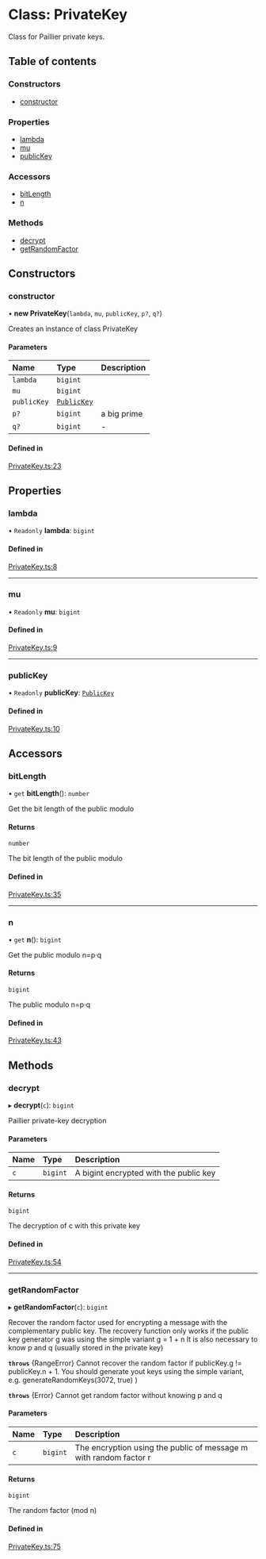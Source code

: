 # Class: PrivateKey

Class for Paillier private keys.

## Table of contents

### Constructors

- [constructor](PrivateKey.md#constructor)

### Properties

- [lambda](PrivateKey.md#lambda)
- [mu](PrivateKey.md#mu)
- [publicKey](PrivateKey.md#publickey)

### Accessors

- [bitLength](PrivateKey.md#bitlength)
- [n](PrivateKey.md#n)

### Methods

- [decrypt](PrivateKey.md#decrypt)
- [getRandomFactor](PrivateKey.md#getrandomfactor)

## Constructors

### constructor

• **new PrivateKey**(`lambda`, `mu`, `publicKey`, `p?`, `q?`)

Creates an instance of class PrivateKey

#### Parameters

| Name | Type | Description |
| :------ | :------ | :------ |
| `lambda` | `bigint` |  |
| `mu` | `bigint` |  |
| `publicKey` | [`PublicKey`](PublicKey.md) |  |
| `p?` | `bigint` | a big prime |
| `q?` | `bigint` | - |

#### Defined in

[PrivateKey.ts:23](https://github.com/juanelas/paillier-bigint/blob/a5ecf4a/src/ts/PrivateKey.ts#L23)

## Properties

### lambda

• `Readonly` **lambda**: `bigint`

#### Defined in

[PrivateKey.ts:8](https://github.com/juanelas/paillier-bigint/blob/a5ecf4a/src/ts/PrivateKey.ts#L8)

___

### mu

• `Readonly` **mu**: `bigint`

#### Defined in

[PrivateKey.ts:9](https://github.com/juanelas/paillier-bigint/blob/a5ecf4a/src/ts/PrivateKey.ts#L9)

___

### publicKey

• `Readonly` **publicKey**: [`PublicKey`](PublicKey.md)

#### Defined in

[PrivateKey.ts:10](https://github.com/juanelas/paillier-bigint/blob/a5ecf4a/src/ts/PrivateKey.ts#L10)

## Accessors

### bitLength

• `get` **bitLength**(): `number`

Get the bit length of the public modulo

#### Returns

`number`

The bit length of the public modulo

#### Defined in

[PrivateKey.ts:35](https://github.com/juanelas/paillier-bigint/blob/a5ecf4a/src/ts/PrivateKey.ts#L35)

___

### n

• `get` **n**(): `bigint`

Get the public modulo n=p·q

#### Returns

`bigint`

The public modulo n=p·q

#### Defined in

[PrivateKey.ts:43](https://github.com/juanelas/paillier-bigint/blob/a5ecf4a/src/ts/PrivateKey.ts#L43)

## Methods

### decrypt

▸ **decrypt**(`c`): `bigint`

Paillier private-key decryption

#### Parameters

| Name | Type | Description |
| :------ | :------ | :------ |
| `c` | `bigint` | A bigint encrypted with the public key |

#### Returns

`bigint`

The decryption of c with this private key

#### Defined in

[PrivateKey.ts:54](https://github.com/juanelas/paillier-bigint/blob/a5ecf4a/src/ts/PrivateKey.ts#L54)

___

### getRandomFactor

▸ **getRandomFactor**(`c`): `bigint`

Recover the random factor used for encrypting a message with the complementary public key.
The recovery function only works if the public key generator g was using the simple variant
g = 1 + n
It is also necessary to know p and q (usually stored in the private key)

**`throws`** {RangeError}
Cannot recover the random factor if publicKey.g != publicKey.n + 1. You should generate yout keys using the simple variant, e.g. generateRandomKeys(3072, true) )

**`throws`** {Error}
Cannot get random factor without knowing p and q

#### Parameters

| Name | Type | Description |
| :------ | :------ | :------ |
| `c` | `bigint` | The encryption using the public of message m with random factor r |

#### Returns

`bigint`

The random factor (mod n)

#### Defined in

[PrivateKey.ts:75](https://github.com/juanelas/paillier-bigint/blob/a5ecf4a/src/ts/PrivateKey.ts#L75)
